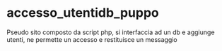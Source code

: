 # accesso_utentidb_puppo

Pseudo sito composto da script php, si interfaccia ad un db e aggiunge utenti,
ne permette un accesso e restituisce un messaggio
